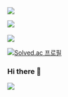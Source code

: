 <img src="https://capsule-render.vercel.app/api?type=waving&color=auto&height=200&section=header&text=Juwon's&fontSize=90" />


<img src="https://github-readme-stats.vercel.app/api/top-langs/?username=jwkweon&layout=compact"><br><br>
<img src="https://github-readme-stats.vercel.app/api?username=jwkweon&show_icons=true">

[![Solved.ac
프로필](http://mazassumnida.wtf/api/v2/generate_badge?boj=02kjw0203)](https://solved.ac/02kjw0203)

### Hi there 👋

<a href="https://hits.seeyoufarm.com"><img src="https://hits.seeyoufarm.com/api/count/incr/badge.svg?url=https%3A%2F%2Fgithub.com%2Fjwkweon&count_bg=%2378A4FF&title_bg=%234F4F4F&icon=github.svg&icon_color=%23000000&title=Github&edge_flat=false"/></a>

<!--
**jwkweon/jwkweon** is a ✨ _special_ ✨ repository because its `README.md` (this file) appears on your GitHub profile.

Here are some ideas to get you started:

- 🔭 I’m currently working on ...
- 🌱 I’m currently learning ...
- 👯 I’m looking to collaborate on ...
- 🤔 I’m looking for help with ...
- 💬 Ask me about ...
- 📫 How to reach me: ...
- 😄 Pronouns: ...
- ⚡ Fun fact: ...
-->
